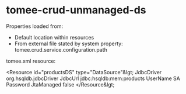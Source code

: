 # tomee-crud-unmanaged-ds

Properties loaded from:

* Default location within resources
* From external file stated by system property: tomee.crud.service.configuration.path

tomee.xml resource:

  &lt;Resource id="productsDS" type="DataSource"&lgt;
    JdbcDriver org.hsqldb.jdbcDriver
    JdbcUrl jdbc:hsqldb:mem:products
    UserName SA
    Password 
    JtaManaged false
  &lt;/Resource&lgt;
  
